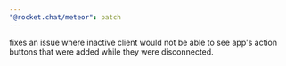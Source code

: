 ```yaml
---
"@rocket.chat/meteor": patch
---
```


fixes an issue where inactive client would not be able to see app's action buttons that were added while they were disconnected.

